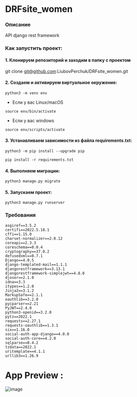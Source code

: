 # DRFsite_women
### Описание
API django rest framework

### Как запустить проект:

#### 1. Клонируем репозиторий и заходим в папку с проектом

git clone git@github.com:LiubovPerchuk/DRFsite_women.git

#### 2. Создаем и активируем виртуальное окружение:
    
    python3 -m venv env
    
   * Если у вас Linux/macOS

    
    source env/bin/activate
    

   * Если у вас windows

    
    source env/scripts/activate
    

#### 3. Устанавливаем зависимости из файла requirements.txt:
    
    python3 -m pip install --upgrade pip
    
    pip install -r requirements.txt
    

#### 4. Выполняем миграции:
    
    python3 manage.py migrate
    
    
#### 5. Запускаем проект:

    
    python3 manage.py runserver
    
    
### Требования

    asgiref==3.5.2
    certifi==2022.5.18.1
    cffi==1.15.0
    charset-normalizer==2.0.12
    coreapi==2.3.3
    coreschema==0.0.4
    cryptography==37.0.2
    defusedxml==0.7.1
    Django==4.0.5
    django-templated-mail==1.1.1
    djangorestframework==3.13.1
    djangorestframework-simplejwt==4.8.0
    djoser==2.1.0
    idna==3.3
    itypes==1.2.0
    Jinja2==3.1.2
    MarkupSafe==2.1.1
    oauthlib==3.2.0
    pycparser==2.21
    PyJWT==2.4.0
    python3-openid==3.2.0
    pytz==2022.1
    requests==2.27.1
    requests-oauthlib==1.3.1
    six==1.16.0
    social-auth-app-django==4.0.0
    social-auth-core==4.2.0
    sqlparse==0.4.2
    tzdata==2022.1
    uritemplate==4.1.1
    urllib3==1.26.9
    
# App Preview :
![image](https://user-images.githubusercontent.com/67760549/173012387-74097a8d-ccf4-4ff9-a56c-f32f15a74b1e.png)



